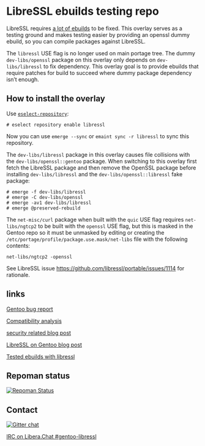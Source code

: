 # LibreSSL ebuilds testing repo

LibreSSL requires [a lot of ebuilds](https://github.com/gentoo/libressl/wiki/Transition-plan#packages-not-converted-yet)
to be fixed. This overlay serves as a testing ground and makes testing easier
by providing an openssl dummy ebuild, so you can compile packages against
LibreSSL.

The `libressl` USE flag is no longer used on main portage tree.
The dummy `dev-libs/openssl` package on this overlay only depends
on `dev-libs/libressl` to fix dependency.
This overlay goal is to provide ebuilds that require patches for build
to succeed where dummy package dependency isn’t enough.

## How to install the overlay

Use [`eselect-repository`](https://wiki.gentoo.org/wiki/Eselect/Repository):
```
# eselect repository enable libressl
```
Now you can use `emerge --sync` or `emaint sync -r libressl` to sync this
repository.

The `dev-libs/libressl` package in this overlay causes file collisions with the
`dev-libs/openssl::gentoo` package. When switching to this overlay first fetch
the LibreSSL package and then remove the OpenSSL package before installing
`dev-libs/libressl` and the `dev-libs/openssl::libressl` fake package:
```
# emerge -f dev-libs/libressl
# emerge -C dev-libs/openssl
# emerge -av1 dev-libs/libressl
# emerge @preserved-rebuild
```

The `net-misc/curl` package when built with the `quic` USE flag requires
`net-libs/ngtcp2` to be built with the `openssl` USE flag, but this is
masked in the Gentoo repo so it must be unmasked by editing or creating
the `/etc/portage/profile/package.use.mask/net-libs` file with the
following contents:
```
net-libs/ngtcp2 -openssl
```
See LibreSSL issue https://github.com/libressl/portable/issues/1114 for rationale.

## links

[Gentoo bug report](https://bugs.gentoo.org/show_bug.cgi?id=508750)

[Compatibility analysis](https://devsonacid.wordpress.com/2014/07/12/how-compatible-is-libressl/)

[security related blog post](https://www.agwa.name/blog/post/libressls_prng_is_unsafe_on_linux)

[LibreSSL on Gentoo blog post](https://blog.hboeck.de/archives/851-LibreSSL-on-Gentoo.html)

[Tested ebuilds with libressl](https://github.com/gentoo/libressl/wiki)

## Repoman status
[![Repoman Status](https://travis-ci.org/gentoo/libressl.png)](https://travis-ci.org/gentoo/libressl)

## Contact
[![Gitter chat](https://badges.gitter.im/gentoo/libressl.png)](https://gitter.im/gentoo/libressl)

[IRC on Libera.Chat #gentoo-libressl](irc://irc.libera.chat/gentoo-libressl)
